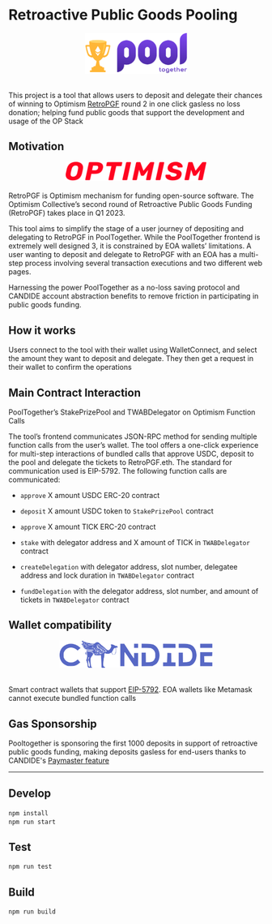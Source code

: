 # Retroactive Public Goods Pooling

<div align="center" width="100%">
    <img src="./src/assets/pooltogether-logo--purple-gradient.svg" alt="pooltogether" width="40%"/>
</div>
<br/>

This project is a tool that allows users to deposit and delegate their chances of winning to Optimism [RetroPGF](https://community.optimism.io/docs/governance/retropgf-2/) round 2 in one click gasless no loss donation; helping fund public goods that support the development and usage of the OP Stack

## Motivation
<div align="center">
    <img src="./src/assets/optimism-logo.svg" alt="optimism" width="55%"/>
</div>
<br/>
RetroPGF is Optimism mechanism for funding open-source software. The Optimism Collective’s second round of Retroactive Public Goods Funding (RetroPGF) takes place in Q1 2023.

This tool aims to simplify the stage of a user journey of depositing and delegating to RetroPGF in PoolTogether. While the PoolTogether frontend is extremely well designed 3, it is constrained by EOA wallets’ limitations. A user wanting to deposit and delegate to RetroPGF with an EOA has a multi-step process involving several transaction executions and two different web pages.

Harnessing the power PoolTogether as a no-loss saving protocol and CANDIDE account abstraction benefits to remove friction in participating in public goods funding.

## How it works

Users connect to the tool with their wallet using WalletConnect, and select the amount they want to deposit and delegate. They then get a request in their wallet to confirm the operations

## Main Contract Interaction

PoolTogether’s StakePrizePool and TWABDelegator on Optimism
Function Calls

The tool’s frontend communicates JSON-RPC method for sending multiple function calls from the user’s wallet. The tool offers a one-click experience for multi-step interactions of bundled calls that approve USDC, deposit to the pool and delegate the tickets to RetroPGF.eth. The standard for communication used is EIP-5792. The following function calls are communicated:

- `approve` X amount USDC ERC-20 contract

- `deposit` X amount USDC token to `StakePrizePool` contract

- `approve` X amount TICK ERC-20 contract

- `stake` with delegator address and X amount of TICK in `TWABDelegator` contract

- `createDelegation` with delegator address, slot number, delegatee address and lock duration in `TWABDelegator` contract

- `fundDelegation` with the delegator address, slot number, and amount of tickets in `TWABDelegator` contract

## Wallet compatibility

<div align="center">
    <img src="./src/assets/candide-logo-watermark-lighter.svg" alt="candide" width="60%"/>
</div>
<br/>

Smart contract wallets that support [EIP-5792](https://eips.ethereum.org/EIPS/eip-5792). EOA wallets like Metamask cannot execute bundled function calls

## Gas Sponsorship

Pooltogether is sponsoring the first 1000 deposits in support of retroactive public goods funding, making deposits gasless for end-users thanks to CANDIDE's [Paymaster feature](https://docs.candidewallet.com/develop/wallet/gas-sponsorship)

---

## Develop

```bash
npm install
npm run start
```

## Test

```bash
npm run test
```

## Build

```bash
npm run build
```
